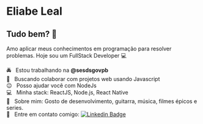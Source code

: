 <img width="auto" src="">


# Eliabe Leal

## Tudo bem? 👋
Amo aplicar meus conhecimentos em programação para resolver problemas.
Hoje sou um FullStack Developer :computer:

 :oncoming_police_car:  &nbsp; Estou trabalhando na **@sesdsgovpb**
 <br/> :construction: &nbsp; Buscando colaborar com projetos web usando Javascript
 <br/> 😉 &nbsp; Posso ajudar você com NodeJs
 <br/> :computer: &nbsp; Minha stack: ReactJS, Node.js, React Native
 <br/> 💬  &nbsp; Sobre mim: Gosto de desenvolvimento, guitarra, música, filmes épicos e series.
 <br/> :email: &nbsp; Entre em contato comigo: [![Linkedin Badge](https://img.shields.io/badge/-EliabeLeal-blue?style=flat-square&logo=Linkedin&logoColor=white&link=https://www.linkedin.com/in/eliabeleal/)](https://www.linkedin.com/in/eliabeleal/) 

